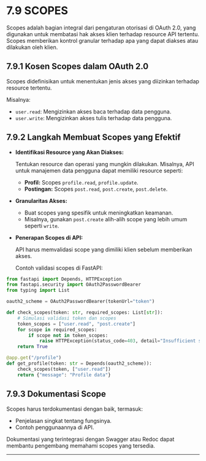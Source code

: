 # 7.9 SCOPES

Scopes adalah bagian integral dari pengaturan otorisasi di OAuth 2.0, yang digunakan untuk membatasi hak akses klien terhadap resource API tertentu. Scopes memberikan kontrol granular terhadap apa yang dapat diakses atau dilakukan oleh klien.

## 7.9.1 Kosen Scopes dalam OAuth 2.0

Scopes didefinisikan untuk menentukan jenis akses yang diizinkan terhadap resource tertentu.

Misalnya:

- `user.read`: Mengizinkan akses baca terhadap data pengguna.
- `user.write`: Mengizinkan akses tulis terhadap data pengguna.

## 7.9.2 Langkah Membuat Scopes yang Efektif

- **Identifikasi Resource yang Akan Diakses:**

  Tentukan resource dan operasi yang mungkin dilakukan. Misalnya, API untuk manajemen data pengguna dapat memiliki resource seperti:

    - **Profil:** Scopes `profile.read`, `profile.update`.
    - **Postingan:** Scopes `post.read`, `post.create`, `post.delete`.
- **Granularitas Akses:**
    - Buat scopes yang spesifik untuk meningkatkan keamanan.
    - Misalnya, gunakan `post.create` alih-alih scope yang lebih umum seperti `write`.
- **Penerapan Scopes di API:**

  API harus memvalidasi scope yang dimiliki klien sebelum memberikan akses.

  Contoh validasi scopes di FastAPI:


```python
from fastapi import Depends, HTTPException
from fastapi.security import OAuth2PasswordBearer
from typing import List

oauth2_scheme = OAuth2PasswordBearer(tokenUrl="token")

def check_scopes(token: str, required_scopes: List[str]):
    # Simulasi validasi token dan scopes
    token_scopes = ["user.read", "post.create"]
    for scope in required_scopes:
        if scope not in token_scopes:
            raise HTTPException(status_code=403, detail="Insufficient scope")
    return True

@app.get("/profile")
def get_profile(token: str = Depends(oauth2_scheme)):
    check_scopes(token, ["user.read"])
    return {"message": "Profile data"}

```

## 7.9.3 Dokumentasi Scope

Scopes harus terdokumentasi dengan baik, termasuk:

- Penjelasan singkat tentang fungsinya.
- Contoh penggunaannya di API.

Dokumentasi yang terintegrasi dengan Swagger atau Redoc dapat membantu pengembang memahami scopes yang tersedia.

---